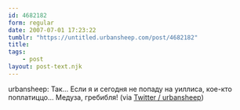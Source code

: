 ```yaml
---
id: 4682182
form: regular
date: 2007-07-01 17:23:22
tumblr: "https://untitled.urbansheep.com/post/4682182"
title:
tags:
    - post
layout: post-text.njk
---
```


<p>urbansheep: Так&hellip; Если я и сегодня не попаду на уиллиса, кое-кто поплатиццо&hellip; Медуза, гребибля! (via <a href="http://twitter.com/urbansheep/statuses/129231152">Twitter / urbansheep</a>)</p>

